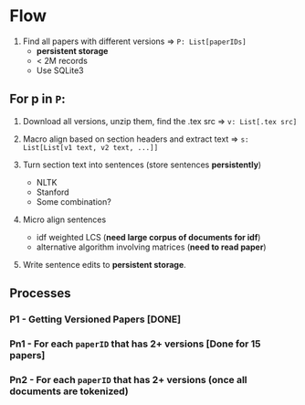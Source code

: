 # Flow

1. Find all papers with different versions => `P: List[paperIDs]`
   - **persistent storage**
   - < 2M records
   - Use SQLite3

## For p in `P`:

1. Download all versions, unzip them, find the .tex src => `v: List[.tex src]`

2. Macro align based on section headers and extract text => `s: List[List[v1 text, v2 text, ...]]`
3. Turn section text into sentences (store sentences **persistently**)
   - NLTK
   - Stanford
   - Some combination?
4. Micro align sentences
   - idf weighted LCS (**need large corpus of documents for idf**)
   - alternative algorithm involving matrices (**need to read paper**)
5. Write sentence edits to **persistent storage**.

## Processes

### P1 - Getting Versioned Papers [DONE]

### Pn1 - For each `paperID` that has 2+ versions [Done for 15 papers]

### Pn2 - For each `paperID` that has 2+ versions (once all documents are tokenized)
